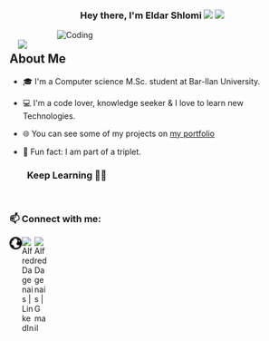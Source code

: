 <h3 align="center">Hey there, I'm Eldar Shlomi <img src="https://media.giphy.com/media/hvRJCLFzcasrR4ia7z/giphy.gif" width="28"> <img src="https://emojis.slackmojis.com/emojis/images/1531849430/4246/blob-sunglasses.gif?1531849430" width="28"/></h3>
<img align="right" alt="Coding" width="420" src="https://media.giphy.com/media/Y4ak9Ki2GZCbJxAnJD/giphy.gif">

## &nbsp; &nbsp;<img src="https://media.giphy.com/media/WUlplcMpOCEmTGBtBW/giphy.gif" width="30"> **About Me**
* 🎓 I'm a Computer science M.Sc. student at Bar-Ilan University.
* 💻 I'm a code lover, knowledge seeker & I love to learn new Technologies.
* 🌐 You can see some of my projects on [my portfolio][projects]

* :rainbow: Fun fact: I am part of a triplet.

### &nbsp; &nbsp; &nbsp; &nbsp; **Keep Learning** 👨‍🎓️️
<br />

### 📫 Connect with me:

[<img align="left" alt="AlfredDagenais.com" width="22px" src="https://raw.githubusercontent.com/iconic/open-iconic/master/svg/globe.svg" />][website]
[<img align="left" alt="AlfredDagenais | LinkedIn" width="22px" src="https://cdn.jsdelivr.net/npm/simple-icons@v3/icons/linkedin.svg" />][linkedin]
[<img align="left" alt="AlfredDagenais | Gmail" width="22px" src="https://cdn.jsdelivr.net/npm/simple-icons@v3/icons/gmail.svg" />](mailto:eldarshlomi7@gmail.com)


<br />
<br />


[website]: https://github.com/eldar702
[linkedin]: https://www.linkedin.com/in/eldar-shlomi-8a539a1b7/
[gmail]: "mailto:eldarshlomi7@gmail.com"
[projects]: https://github.com/eldar702?tab=repositories
